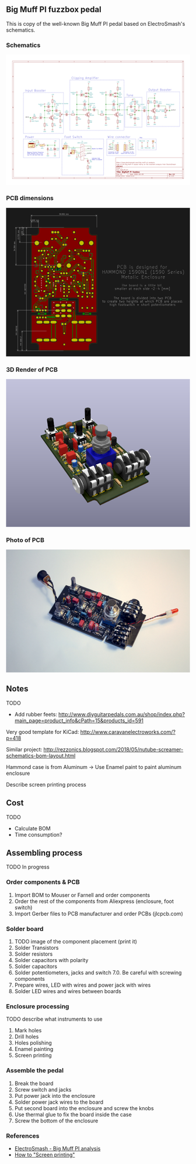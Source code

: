 ## Big Muff PI fuzzbox pedal

This is copy of the well-known Big Muff PI pedal based on ElectroSmash's
schematics.

### Schematics

[![BigMuffPi fuzzbox schematics](./bigmuff-schematics.png)](./bigmuff-schematics.pdf)

### PCB dimensions

[![BigMuffPi PCB](./pcb.png)](./pcb.pdf)

### 3D Render of PCB

![BigMuffPi fuzzbox render](./bigmuff-pcb-render.png)

### Photo of PCB

![Photo of BigMuffPI PCB](./pcb-photo.jpg)

## Notes

TODO
* Add rubber feets:
  http://www.diyguitarpedals.com.au/shop/index.php?main_page=product_info&cPath=15&products_id=591

Very good template for KiCad:
http://www.caravanelectroworks.com/?p=418

Similar project:
http://rezzonics.blogspot.com/2018/05/nutube-screamer-schematics-bom-layout.html

Hammond case is from Aluminum
-> Use Enamel paint to paint aluminum enclosure

Describe screen printing process

## Cost

TODO
* Calculate BOM
* Time consumption?

## Assembling process

TODO In progress

### Order components & PCB

1. Import BOM to Mouser or Farnell and order components
2. Order the rest of the components from Aliexpress (enclosure, foot switch)
3. Import Gerber files to PCB manufacturer and order PCBs (jlcpcb.com)

### Solder board

1. TODO image of the component placement (print it)
2. Solder Transistors
3. Solder resistors
4. Solder capacitors with polarity
5. Solder capacitors
6. Solder potentiometers, jacks and switch
7.0. Be careful with screwing components
7. Prepare wires, LED with wires and power jack with wires
8. Solder LED wires and wires between boards

### Enclosure processing

TODO describe what instruments to use
1. Mark holes
2. Drill holes
3. Holes polishing
4. Enamel painting
5. Screen printing

### Assemble the pedal

1. Break the board
2. Screw switch and jacks
3. Put power jack into the enclosure
4. Solder power jack wires to the board
5. Put second board into the enclosure and screw the knobs
6. Use thermal glue to fix the board inside the case
7. Screw the bottom of the enclosure

### References

* [ElectroSmash - Big Muff PI analysis](https://www.electrosmash.com/big-muff-pi-analysis)
* [How to "Screen printing"](https://www.youtube.com/watch?v=NS8Q9LUIKA8)
